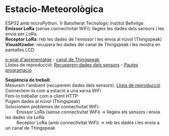 # Estacio-Meteorològica
<p>ESP32 amb microPython. 1r Batxillerat Tecnològic Institut Bellvitge.<br>
<b>Emissor LoRa</b> (sense connectivitat WiFi): llegeix les dades dels sensors i les envia per LoRa.<br>
<b>Receptor LoRa</b>: reb les dades de l'emissor i les envia al núvol (Thingspeak)<br>
<b>Visualitzador</b>: recupera les dades del canal de Thingspeak i les mostra en pantalles LCD.<br></p>

<a target="_blank" href="https://sites.google.com/xtec.cat/bellbit-g1/seqüència-daprenentatge/mesurem-lambient">e-spai d'aprenentatge</a> - <a href="https://thingspeak.mathworks.com/channels/1825502" target="_blank">canal de Thingspeak</a><br>
Llistes de reproducció: <a target="_blank" href="https://www.youtube.com/playlist?list=PLPgROzFANTubuU63zn_CugJb2zuYuDn44">Recuperem dades dels sensors</a> - <a target="_blank" href="https://www.youtube.com/playlist?list=PLPgROzFANTuaxMKbtp1CG3H4X-93m6e9_">Pautes programació</a></p> 

<p><b>Seqüència de treball:</b><br>
Mesurem l'ambient (recuperem dades dels sensors). <a target="_blank" href="https://www.youtube.com/playlist?list=PLPgROzFANTubuU63zn_CugJb2zuYuDn44">Llista de reproducció</a><br>
Connectem-lo com a estació a una xarxa WiFi<br>
Fem-lo treballar com a client HTTP<br>
Pugem dades al núvol (Thingspeak)<br>
Solucionem problemes de connectivitat WiFi:<br>
&nbsp;&nbsp;&nbsp;&nbsp;&nbsp;&nbsp;&nbsp;&nbsp; Emissor LoRa (sense connectivitat WiFi) -> llegeix els sensors i envia les dades via LoRa<br>
&nbsp;&nbsp;&nbsp;&nbsp;&nbsp;&nbsp;&nbsp;&nbsp; Receptor LoRa (amb connectivitat WiFi) -> reb les dades i les envia a un canal de Thingspeak</p>
